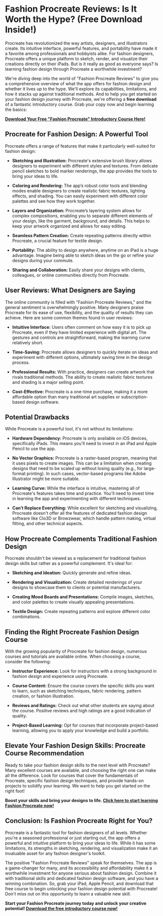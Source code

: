 # Fashion Procreate Reviews: Is It Worth the Hype? (Free Download Inside!)

Procreate has revolutionized the way artists, designers, and illustrators create. Its intuitive interface, powerful features, and portability have made it a favorite among professionals and hobbyists alike. For fashion designers, Procreate offers a unique platform to sketch, render, and visualize their creations directly on their iPads. But is it really as good as everyone says? Is learning fashion design through Procreate a worthwhile investment?

We're diving deep into the world of "Fashion Procreate Reviews" to give you a comprehensive overview of what the app offers for fashion design and whether it lives up to the hype. We'll explore its capabilities, limitations, and how it stacks up against traditional methods. And to help you get started on your fashion design journey with Procreate, we're offering a **free download** of a fantastic introductory course. Grab your copy now and begin learning the basics:

[**Download Your Free "Fashion Procreate" Introductory Course Here!**](https://udemywork.com/fashion-procreate-reviews)

## Procreate for Fashion Design: A Powerful Tool

Procreate offers a range of features that make it particularly well-suited for fashion design:

*   **Sketching and Illustration:** Procreate's extensive brush library allows designers to experiment with different styles and textures. From delicate pencil sketches to bold marker renderings, the app provides the tools to bring your ideas to life.

*   **Coloring and Rendering:** The app’s robust color tools and blending modes enable designers to create realistic fabric textures, lighting effects, and shading. You can easily experiment with different color palettes and see how they work together.

*   **Layers and Organization:** Procreate’s layering system allows for complex compositions, enabling you to separate different elements of your design, like the garment, background, and details. This helps to keep your artwork organized and allows for easy editing.

*   **Seamless Pattern Creation:** Create repeating patterns directly within Procreate, a crucial feature for textile design.

*   **Portability:** The ability to design anywhere, anytime on an iPad is a huge advantage. Imagine being able to sketch ideas on the go or refine your designs during your commute.

*   **Sharing and Collaboration:** Easily share your designs with clients, colleagues, or online communities directly from Procreate.

## User Reviews: What Designers are Saying

The online community is filled with "Fashion Procreate Reviews," and the general sentiment is overwhelmingly positive. Many designers praise Procreate for its ease of use, flexibility, and the quality of results they can achieve. Here are some common themes found in user reviews:

*   **Intuitive Interface:** Users often comment on how easy it is to pick up Procreate, even if they have limited experience with digital art. The gestures and controls are straightforward, making the learning curve relatively short.

*   **Time-Saving:** Procreate allows designers to quickly iterate on ideas and experiment with different options, ultimately saving time in the design process.

*   **Professional Results:** With practice, designers can create artwork that rivals traditional methods. The ability to create realistic fabric textures and shading is a major selling point.

*   **Cost-Effective:** Procreate is a one-time purchase, making it a more affordable option than many traditional art supplies or subscription-based design software.

## Potential Drawbacks

While Procreate is a powerful tool, it's not without its limitations:

*   **Hardware Dependency:** Procreate is only available on iOS devices, specifically iPads. This means you'll need to invest in an iPad and Apple Pencil to use the app.

*   **No Vector Graphics:** Procreate is a raster-based program, meaning that it uses pixels to create images. This can be a limitation when creating designs that need to be scaled up without losing quality (e.g., for large-format printing). In such cases, vector-based programs like Adobe Illustrator might be more suitable.

*   **Learning Curve:** While the interface is intuitive, mastering all of Procreate's features takes time and practice. You'll need to invest time in learning the app and experimenting with different techniques.

*   **Can’t Replace Everything:** While excellent for sketching and visualizing, Procreate doesn't offer all the features of dedicated fashion design software like Clo3D or Browzwear, which handle pattern making, virtual fitting, and other technical aspects.

## How Procreate Complements Traditional Fashion Design

Procreate shouldn't be viewed as a replacement for traditional fashion design skills but rather as a powerful complement. It's ideal for:

*   **Sketching and Ideation:** Quickly generate and refine ideas.

*   **Rendering and Visualization:** Create detailed renderings of your designs to showcase them to clients or potential manufacturers.

*   **Creating Mood Boards and Presentations:** Compile images, sketches, and color palettes to create visually appealing presentations.

*   **Textile Design:** Create repeating patterns and explore different color combinations.

## Finding the Right Procreate Fashion Design Course

With the growing popularity of Procreate for fashion design, numerous courses and tutorials are available online. When choosing a course, consider the following:

*   **Instructor Experience:** Look for instructors with a strong background in fashion design and experience using Procreate.

*   **Course Content:** Ensure the course covers the specific skills you want to learn, such as sketching techniques, fabric rendering, pattern creation, or fashion illustration.

*   **Reviews and Ratings:** Check out what other students are saying about the course. Positive reviews and high ratings are a good indication of quality.

*   **Project-Based Learning:** Opt for courses that incorporate project-based learning, allowing you to apply your knowledge and build a portfolio.

## Elevate Your Fashion Design Skills: Procreate Course Recommendation

Ready to take your fashion design skills to the next level with Procreate? Many excellent courses are available, and choosing the right one can make all the difference. Look for courses that cover the fundamentals of Procreate, specific fashion design techniques, and provide hands-on projects to solidify your learning. We want to help you get started on the right foot!

**Boost your skills and bring your designs to life. [Click here to start learning Fashion Procreate now!](https://udemywork.com/fashion-procreate-reviews)**

## Conclusion: Is Fashion Procreate Right for You?

Procreate is a fantastic tool for fashion designers of all levels. Whether you're a seasoned professional or just starting out, the app offers a powerful and intuitive platform to bring your ideas to life. While it has some limitations, its strengths in sketching, rendering, and visualization make it an invaluable asset for any fashion designer's toolkit.

The positive "Fashion Procreate Reviews" speak for themselves. The app is a game-changer for many, and its accessibility and affordability make it a worthwhile investment for anyone serious about fashion design. Combine it with traditional skills and dedicated fashion design software, and you have a winning combination. So, grab your iPad, Apple Pencil, and download that free course to begin unlocking your fashion design potential with Procreate! Don't miss out on this opportunity to learn a valuable new skill.

**Start your Fashion Procreate journey today and unlock your creative potential! [Download the free introductory course now!](https://udemywork.com/fashion-procreate-reviews)**
